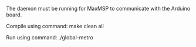 The daemon must be running for MaxMSP to communicate with the Arduino board.

Compile using command:
  make clean all

Run using command:
  ./global-metro
